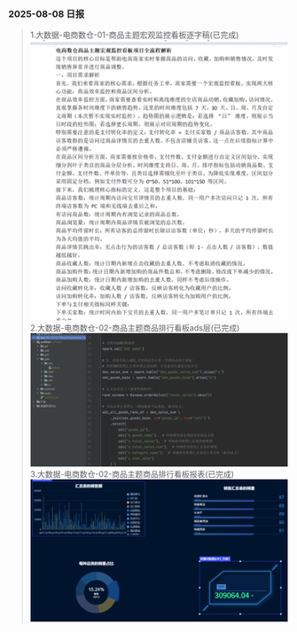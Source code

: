 ### 2025-08-08 日报
>1.大数据-电商数仓-01-商品主题宏观监控看板逐字稿(已完成)
![img_1.png](imgs/0808_01.png)
>2.大数据-电商数仓-02-商品主题商品排行看板ads层(已完成)
![img_1.png](imgs/0808_02.png)
>3.大数据-电商数仓-02-商品主题商品排行看板报表(已完成)
![img_1.png](imgs/0808_03.png)

